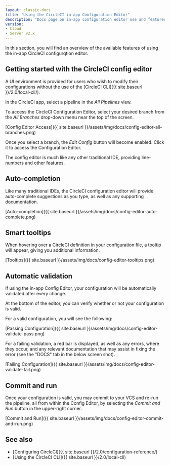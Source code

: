 ```yaml
---
layout: classic-docs
title: "Using the CircleCI in-app Configuration Editor"
description: "Docs page on in-app configuration editor use and features"
version:
- Cloud
- Server v2.x
---
```


In this section, you will find an overview of the available features of using the in-app CircleCI configurqtion editor.

## Getting started with the CircleCI config editor

A UI environment is provided for users who wish to modify their configurations without the use of the 
[CircleCI CLI]({{ site.baseurl }}/2.0/local-cli/). 

In the CircleCI app, select a pipeline in the *All Pipelines* view.

To access the CircleCI Configuration Editor, select your desired branch from the *All Branches*
drop-down menu near the top of the screen.

[Config Editor Access]({{ site.baseurl }}/assets/img/docs/config-editor-all-branches.png)

Once you select a branch, the *Edit Config* button will become enabled. Click it to access the Configuration Editor.

The config editor is much like any other traditional IDE, providing line-numbers and other features.

## Auto-completion

Like many traditional IDEs, the CircleCI configuration editor will provide auto-complete suggestions as you type, as well
as any supporting documentation.

[Auto-completion]({{ site.baseurl }}/assets/img/docs/config-editor-auto-complete.png)

## Smart tooltips

When hovering over a CircleCI definition in your configuration file, a tooltip will appear, giving you additional information.

[Tooltips]({{ site.baseurl }}/assets/img/docs/config-editor-tooltips.png)

## Automatic validation

If using the in-app Config Editor, your configuration will be automatically validated after every change.

At the bottom of the editor, you can verify whether or not your configuration is valid.

For a valid configuration, you will see the following:

[Passing Configuration]({{ site.baseurl }}/assets/img/docs/config-editor-validate-pass.png)

For a failing validation, a red bar is displayed, as well as any errors, where they occur, and any relevant documentation 
that may assist in fixing the error (see the "DOCS" tab in the below screen shot).

[Failing Configuration]({{ site.baseurl }}/assets/img/docs/config-editor-validate-fail.png)

## Commit and run

Once your configuration is valid, you may commit to your VCS and re-run the pipeline, all from within the Config Editor,
by selecting the *Commit and Run* button in the upper-right corner.

[Commit and Run]({{ site.baseurl }}/assets/img/docs/config-editor-commit-and-run.png)

## See also

- [Configuring CircleCI]({{ site.baseurl }}/2.0/configuration-reference/)
- [Using the CircleCI CLI]({{ site.baseurl }}/2.0/local-cli)


